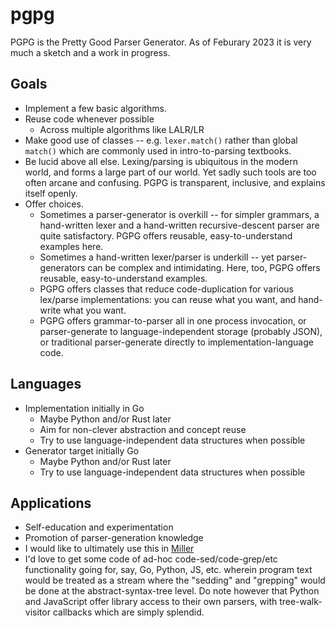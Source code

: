# pgpg

PGPG is the Pretty Good Parser Generator. As of Feburary 2023 it is very much a sketch and a work in progress.

## Goals

* Implement a few basic algorithms.
* Reuse code whenever possible
  * Across multiple algorithms like LALR/LR
* Make good use of classes -- e.g. `lexer.match()` rather than global `match()` which are commonly used in intro-to-parsing textbooks.
* Be lucid above all else. Lexing/parsing is ubiquitous in the modern world, and forms a large part of our world. Yet sadly such tools are too often arcane and confusing. PGPG is transparent, inclusive, and explains itself openly.
* Offer choices.
  * Sometimes a parser-generator is overkill -- for simpler grammars, a hand-written lexer and a hand-written recursive-descent parser are quite satisfactory. PGPG offers reusable, easy-to-understand examples here.
  * Sometimes a hand-written lexer/parser is underkill -- yet parser-generators can be complex and intimidating. Here, too, PGPG offers reusable, easy-to-understand examples.
  * PGPG offers classes that reduce code-duplication for various lex/parse implementations: you can reuse what you want, and hand-write what you want.
  * PGPG offers grammar-to-parser all in one process invocation, or parser-generate to language-independent storage (probably JSON), or traditional parser-generate directly to implementation-language code.

## Languages

* Implementation initially in Go
  * Maybe Python and/or Rust later
  * Aim for non-clever abstraction and concept reuse
  * Try to use language-independent data structures when possible
* Generator target initially Go
  * Maybe Python and/or Rust later
  * Try to use language-independent data structures when possible

## Applications

* Self-education and experimentation
* Promotion of parser-generation knowledge
* I would like to ultimately use this in [Miller](https://github.com/johnkerl/miller)
* I'd love to get some code of ad-hoc code-sed/code-grep/etc functionality going for, say, Go, Python, JS, etc. wherein program text would be treated as a stream where the "sedding" and "grepping" would be done at the abstract-syntax-tree level. Do note however that Python and JavaScript offer library access to their own parsers, with tree-walk-visitor callbacks which are simply splendid.
